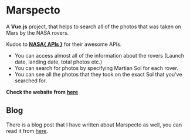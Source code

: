 # Marspecto

 A **Vue.js** project, that helps to search all of the photos that was taken on Mars by the NASA rovers.

Kudos to **[NASA{ APIs }](https://api.nasa.gov/)** for their awesome APIs.


 - You can access almost all of the information about the rovers (Launch date, landing date, total photos etc.)
 - You can search for photos by specifying Martian Sol for each rover.
 - You can see all the photos that they took on the exact Sol that you've searched for.

**Check the website from [here](https://marspecto.netlify.app)**

## Blog
There is a blog post that I have written about Marspecto as well, you can read it from [here](https://atakanzen.com/blog/marspecto).
